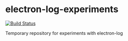 # electron-log-experiments
[![Build Status](https://travis-ci.org/megahertz/electron-log-experiments.svg?branch=master)](https://travis-ci.org/megahertz/electron-log-experiments)

Temporary repository for experiments with electron-log
